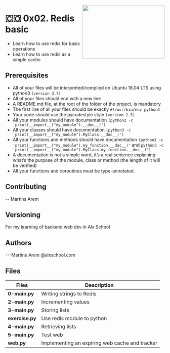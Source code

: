 <p>
<img width="260" height="170" src="https://www.flaticon.com/svg/static/icons/svg/2014/2014503.svg" align="right" >
</p>

# :colombia: 0x02. Redis basic

- Learn how to use redis for basic operations
- Learn how to use redis as a simple cache

## Prerequisites

- All of your files will be interpreted/compiled on Ubuntu 18.04 LTS using python3 `(version 3.7)`
- All of your files should end with a new line
- A README.md file, at the root of the folder of the project, is mandatory
- The first line of all your files should be exactly `#!/usr/bin/env python3`
- Your code should use the pycodestyle style `(version 2.5)`
- All your modules should have documentation `(python3 -c 'print(__import__("my_module").__doc__)')`
- All your classes should have documentation `(python3 -c 'print(__import__("my_module").MyClass.__doc__)')`
- All your functions and methods should have documentation `(python3 -c 'print(__import__("my_module").my_function.__doc__)'` and `python3 -c 'print(__import__("my_module").MyClass.my_function.__doc__)')`
- A documentation is not a simple word, it’s a real sentence explaining what’s the purpose of the module, class or method (the length of it will be verified)
- All your functions and coroutines must be type-annotated.

## Contributing

-- Martins Arem

## Versioning

For my learning of backend web dev in Alx School

## Authors

---Martins Arem @alxschool.com

## Files

| Files           | Description                                    |
| --------------- | ---------------------------------------------- |
| **0-main.py**   | Writing strings to Redis                       |
| **2-main.py**   | Incrementing values                            |
| **3-main.py**   | Storing lists                                  |
| **exercise.py** | Use redis module to python                     |
| **4-main.py**   | Retrieving lists                               |
| **5-main.py**   | Test web                                       |
| **web.py**      | Implementing an expiring web cache and tracker |
